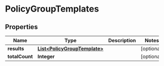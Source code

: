 

# PolicyGroupTemplates


## Properties

| Name | Type | Description | Notes |
|------------ | ------------- | ------------- | -------------|
|**results** | [**List&lt;PolicyGroupTemplate&gt;**](PolicyGroupTemplate.md) |  |  [optional] |
|**totalCount** | **Integer** |  |  [optional] |



